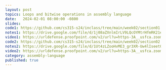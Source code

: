 ```yaml
---
layout: post
topics: Loops and bitwise operations in assembly language
date:   2024-02-01 08:00:00 -0800
slides: 
code1: https://github.com/cs315-s24/inclass/tree/main/week02/section01
notes1: https://drive.google.com/file/d/1j08aZXnlmIrLV9LQcOYMtrHfmRK21eOv/view?usp=drive_link
video1: https://urldefense.proofpoint.com/v2/url?u=https-3A__usfca.zoom.us_rec_share_X2N8-5FBK2Psugs401tD8U0KGZsPYhcsT-5FHh4YrZYJlY1FIcNZUNzIzO7Au1Yrdn52.R5bmQ4OJagRzEEtm&d=DwMFAw&c=qgVugHHq3rzouXkEXdxBNQ&r=pWdb0PpdrgbA8UziBLv0cLIW3gZNVZarim7OULHTsTQ&m=chD1Vlg6pD8m-UAyGbQJJkJu1EGS5zeXI2vA9X1XAlCmwxMQip3aTPyv0pDbfGVJ&s=eNWBteMzhpPjYC_vPw1PqobLv3WMDnuk1Rl9cdmLrpc&e=
code2: https://github.com/cs315-s24/inclass/tree/main/week02/section02
notes2: https://drive.google.com/file/d/1Ut4zLZooHvME3_gr3XR-Uw4lIseetQMm/view?usp=drive_link
video2: https://urldefense.proofpoint.com/v2/url?u=https-3A__usfca.zoom.us_rec_share_lIOOJkQmrosauhIvB-5FbHX-5FocfkXYlWSEwBYN9b7aLadyL9h9-5Fu4o6p5eFH89xo4e.y87VeYUz2WfdJTXI&d=DwMFAw&c=qgVugHHq3rzouXkEXdxBNQ&r=pWdb0PpdrgbA8UziBLv0cLIW3gZNVZarim7OULHTsTQ&m=KhA3blvp16iIaK7S0ckWxuXbUENZ9WyvxEqDY_yWEe5Iy3jN5C5SnOrq5N5dpk5E&s=gT73L2rkMxLQ6vhV5sBqMUzlz5WI6p5A58INuA2lNyk&e=
category: assembly-language
published: true
---
```

